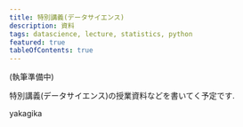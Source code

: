 ```yaml
---
title: 特別講義(データサイエンス)
description: 資料
tags: datascience, lecture, statistics, python
featured: true
tableOfContents: true
---
```



(執筆準備中)


特別講義(データサイエンス)の授業資料などを書いてく予定です.

yakagika